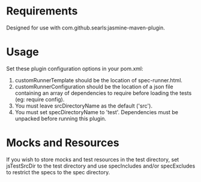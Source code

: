 # Requirements
Designed for use with com.github.searls:jasmine-maven-plugin.

# Usage
Set these plugin configuration options in your pom.xml:
1. customRunnerTemplate should be the location of spec-runner.html.
2. customRunnerConfiguration should be the location of a json file containing an array of dependencies to require before loading the tests (eg:
   require config).
3. You must leave srcDirectoryName as the default ('src').
4. You must set specDirectoryName to 'test'.
Dependencies must be unpacked before running this plugin.

# Mocks and Resources
If you wish to store mocks and test resources in the test directory, set jsTestSrcDir to the test directory and use specIncludes and/or specExcludes to restrict
the specs to the spec directory.